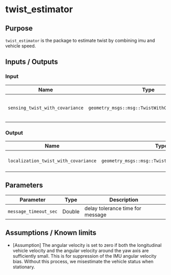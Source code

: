 # twist_estimator

## Purpose

`twist_estimator` is the package to estimate twist by combining imu and vehicle speed.

## Inputs / Outputs

### Input

| Name                            | Type                                             | Description                        |
| ------------------------------- | ------------------------------------------------ | ---------------------------------- |
| `sensing_twist_with_covariance` | `geometry_msgs::msg::TwistWithCovarianceStamped` | twist with covariance from sensors |

### Output

| Name                                 | Type                                             | Description                     |
| ------------------------------------ | ------------------------------------------------ | ------------------------------- |
| `localization_twist_with_covariance` | `geometry_msgs::msg::TwistWithCovarianceStamped` | estimated twist with covariance |

## Parameters

| Parameter             | Type   | Description                      |
| --------------------- | ------ | -------------------------------- |
| `message_timeout_sec` | Double | delay tolerance time for message |

## Assumptions / Known limits

- [Assumption] The angular velocity is set to zero if both the longitudinal vehicle velocity and the angular velocity around the yaw axis are sufficiently small. This is for suppression of the IMU angular velocity bias. Without this process, we misestimate the vehicle status when stationary.
